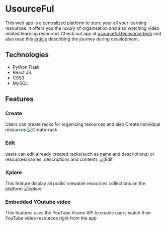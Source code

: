 # **UsourceFul**
This web app is a centralized platform to store your all your learning resources. It offers you the luxury of orgainsation and also watching video related learning resources
Check out app at [usourceful.techsorce.tech]('https://usourceful.techsorce.tech') and also read this [article]('https://medium.com/@delicate0mind/usourceful-my-journey-building-and-deploying-my-first-web-app-25881e733d29') describing the journey during development.


## Technologies
- Python Flask
- React JS
- CSS3
- MySQL

## Features

### Create 
Users can create racks for organising resources and also Create individual resources
![Create-rack]('https://github.com/Pius-aaron04/Pius-aaron04.github.io/blob/main/Usourceful/Create-rack.png')

### Edit
users can edit already created racks(such as name and descriptions) or resources(names, descriptions and content).
![Edit]('https://github.com/Pius-aaron04/Pius-aaron04.github.io/blob/main/Usourceful/Create-rack.png')

### Xplore
This feature display all public viewable resources collections on the platform
![xplore]('https://github.com/Pius-aaron04/Pius-aaron04.github.io/blob/main/Usourceful/Xplore.png)

### Embedded YOutube video
This features uses the YouTube iframe API to enable users watch their YouTube video resources right from the app

